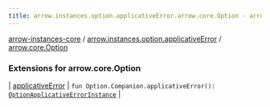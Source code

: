 ```yaml
---
title: arrow.instances.option.applicativeError.arrow.core.Option - arrow-instances-core
---
```


[arrow-instances-core](../../index.html) / [arrow.instances.option.applicativeError](../index.html) / [arrow.core.Option](./index.html)

### Extensions for arrow.core.Option

| [applicativeError](applicative-error.html) | `fun Option.Companion.applicativeError(): `[`OptionApplicativeErrorInstance`](../../arrow.instances/-option-applicative-error-instance/index.html) |

